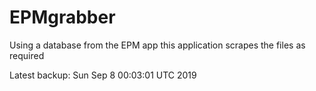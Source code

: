 # EPMgrabber
Using a database from the EPM app this application scrapes the files as required


Latest backup: Sun Sep 8 00:03:01 UTC 2019

